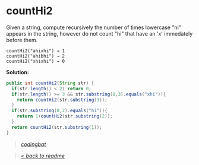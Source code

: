 # countHi2

Given a string, compute recursively the number of times lowercase "hi" appears in the string, however do not count "hi" that have an 'x' immedately before them.

```
countHi2("ahixhi") → 1
countHi2("ahibhi") → 2
countHi2("xhixhi") → 0
```

**Solution:**

```java
public int countHi2(String str) {
  if(str.length() < 2) return 0;
  if(str.length() >= 3 && str.substring(0,3).equals("xhi")){
    return countHi2(str.substring(3));
  }
  if(str.substring(0,2).equals("hi")){
    return 1+countHi2(str.substring(2));
  }
  return countHi2(str.substring(1));
}
```

> _[codingbat](https://codingbat.com/prob/p143900)_

> [< _back to readme_](/README.md)